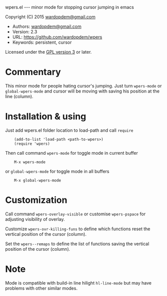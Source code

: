 wpers.el --- minor mode for stopping cursor jumping in emacs

Copyright (C) 2015 <wardopdem@gmail.com>

* Authors:         wardopdem@gmail.com
* Version:         2.3
* URL:             <https://github.com/wardopdem/wpers>
* Keywords:        persistent, cursor

Licensed under the [GPL version 3](http://www.gnu.org/licenses/) or later.

# Commentary

This minor mode for people hating cursor's jumping.
Just turn `wpers-mode` or `global-wpers-mode` and cursor
will be moving with saving his position at the line (column).

# Installation & using

Just add wpers.el folder location to load-path and call `require`

        (add-to-list 'load-path <path-to-wpers>)
        (require 'wpers)

Then call command `wpers-mode` for toggle mode in current buffer

        M-x wpers-mode

or `global-wpers-mode` for toggle mode in all buffers

        M-x global-wpers-mode

# Сustomization

Call command `wpers-overlay-visible` or customise `wpers-pspace`
for adjusting visibility of overlay.

Customize `wpers-ovr-killing-funs` to define which functions
reset the vertical position of the cursor (column).

Set the `wpers--remaps` to define the list of functions saving
the vertical position of the cursor (column).

# Note

Mode is compatible with build-in line hilight `hl-line-mode`
but may have problems with other similar modes.

